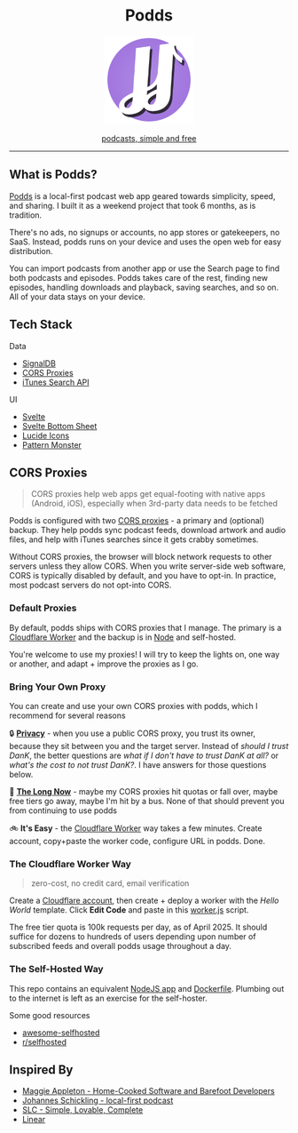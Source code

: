 
<h1 align="center">Podds</h1>
<p align="center">
  <img src="static/podds.svg" alt="Podds logo" height="160" />
</p>
<p align="center">
  <a href="https://podds.io">podcasts, simple and free</a>
</p>

---

## What is Podds?

[Podds](https://podds.io) is a local-first podcast web app geared towards simplicity, speed, and sharing. I built it as a weekend project that took 6 months, as is tradition.

There's no ads, no signups or accounts, no app stores or gatekeepers, no SaaS.  Instead, podds runs on your device and uses the open web for easy distribution.  

You can import podcasts from another app or use the Search page to find both podcasts and episodes.  Podds takes care of the rest, finding new episodes, handling downloads and playback, saving searches, and so on.  All of your data stays on your device.

## Tech Stack

Data

* [SignalDB](https://signaldb.js.org/)
* [CORS Proxies](https://httptoolkit.com/blog/cors-proxies/)
* [iTunes Search API](https://performance-partners.apple.com/search-api)

UI

* [Svelte](https://svelte.dev/)
* [Svelte Bottom Sheet](https://github.com/AuxiDev/svelte-bottom-sheet)
* [Lucide Icons](https://lucide.dev/)
* [Pattern Monster](https://pattern.monster/)

## CORS Proxies

> CORS proxies help web apps get equal-footing with native apps (Android, iOS), especially when 3rd-party data needs to be fetched

Podds is configured with two [CORS proxies](https://httptoolkit.com/blog/cors-proxies/) - a primary and (optional) backup.  They help podds sync podcast feeds, download artwork and audio files, and help with iTunes searches since it gets crabby sometimes.  

Without CORS proxies, the browser will block network requests to other servers unless they allow CORS.  When you write server-side web software, CORS is typically disabled by default, and you have to opt-in.  In practice, most podcast servers do not opt-into CORS.  

### Default Proxies

By default, podds ships with CORS proxies that I manage.  The primary is a [Cloudflare Worker](cors-proxies/cloudflare/worker.js) and the backup is in [Node](cors-proxies/node/server.js) and self-hosted.  

You're welcome to use my proxies!  I will try to keep the lights on, one way or another, and adapt + improve the proxies as I go.

### Bring Your Own Proxy

You can create and use your own CORS proxies with podds, which I recommend for several reasons

🔒 **[Privacy](https://www.inkandswitch.com/essay/local-first/#6-security-and-privacy-by-default)** - when you use a public CORS proxy, you trust its owner, because they sit between you and the target server.  Instead of _should I trust DanK_, the better questions are _what if I don't have to trust DanK at all?_ or _what's the cost to not trust DanK?_. I have answers for those questions below.

📜 **[The Long Now](https://www.inkandswitch.com/essay/local-first/#5-the-long-now)** - maybe my CORS proxies hit quotas or fall over, maybe free tiers go away, maybe I'm hit by a bus.  None of that should prevent you from continuing to use podds

🚲 **It's Easy** - the [Cloudflare Worker](#the-cloudflare-worker-way) way takes a few minutes.  Create account, copy+paste the worker code, configure URL in podds.  Done.

### The Cloudflare Worker Way

> zero-cost, no credit card, email verification

Create a [Cloudflare account](https://dash.cloudflare.com/sign-up), then create + deploy a worker with the _Hello World_ template. Click **Edit Code** and paste in this [worker.js](/cors-proxies/cloudflare/worker.js) script.

The free tier quota is 100k requests per day, as of April 2025. It should suffice for dozens to hundreds of users depending upon number of subscribed feeds and overall podds usage throughout a day.  

### The Self-Hosted Way

This repo contains an equivalent [NodeJS app](/cors-proxies/node/server.js) and [Dockerfile](/cors-proxies/node/Dockerfile). Plumbing out to the internet is left as an exercise for the self-hoster.  

Some good resources

* [awesome-selfhosted](https://github.com/awesome-selfhosted/awesome-selfhosted)
* [r/selfhosted](https://www.reddit.com/r/selfhosted/)

## Inspired By

* [Maggie Appleton - Home-Cooked Software and Barefoot Developers](https://maggieappleton.com/home-cooked-software)
* [Johannes Schickling - local-first podcast](https://www.localfirst.fm/)
* [SLC - Simple, Lovable, Complete](https://longform.asmartbear.com/slc/)
* [Linear](https://linear.app)
